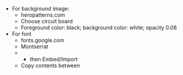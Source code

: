 - For background image: 
    - heropatterns.com  
    - Choose circuit board
    - Foreground color: black; background color: white; opacity 0.08
- For font
    - fonts.google.com
    - Montserrat
    - + then Embed/Import
    - Copy contents between <style>
- Quick way to create division and id:
    - div.quote-container#quoto-container
    - Click the drop-down suggestion
    - .quote-text -> create a division for class~
- Media Query (may overwrite the previous code in specific cases: Tablet or Smaller
```
@media screen and (max-width: 1000px) {
    .quote-container {
        margin: auto 10px;
    }
    .quote-text {
        font-size: 2.5rem;
    }
}
```
- Getting quotes: forismatic.com/en/api
- Avoid fetching error when using free API: 
    - call proxy API first
     // may create your own proxy later
    const proxyUrl = 'https://cors-anywhere.herokuapp.com/'
- Web intent URL:
    - go: developer.twitter.com/en/docs/twitter-for-websites/tweet-button/guides/web-intent
- Create a loader (adding animation): https://www.w3schools.com/howto/howto_css_loader.asp

- Useful practice: 
    - Name meaningful variables
    - Try to break the codes to see what happen when something breaks out: `thow new Error('oops')`
